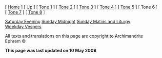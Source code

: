 \[ [Home](index.md) \] \[ [Up](oktoich.md) \] \[ [Tone 1](tone_1.md) \] \[ [Tone 2](tone_2.md) \] \[ [Tone 3](tone_3.md) \] \[ [Tone 4](tone_4.md) \] \[ [Tone 5](tone_5.md) \] \[ Tone 6 \] \[ [Tone 7](tone_7.md) \] \[ [Tone 8](tone_8.md) \]

[Saturday Evening](sat6e.md)
[Sunday Midnight](sun6nc.md)
[Sunday Matins and Liturgy](sun6m.md)
[Weekday Vespers](weekday_vespers7.md)

All texts and translations on this page are copyright to
Archimandrite Ephrem ©

**This page was last updated on 10 May 2009**

